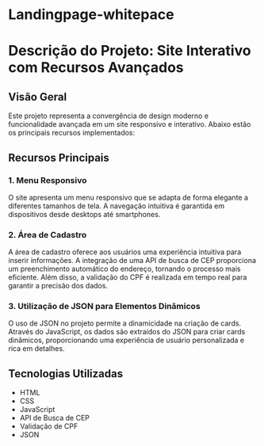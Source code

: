 # Landingpage-whitepace

# Descrição do Projeto: Site Interativo com Recursos Avançados

## Visão Geral

Este projeto representa a convergência de design moderno e funcionalidade avançada em um site responsivo e interativo. Abaixo estão os principais recursos implementados:

## Recursos Principais

### 1. Menu Responsivo

O site apresenta um menu responsivo que se adapta de forma elegante a diferentes tamanhos de tela. A navegação intuitiva é garantida em dispositivos desde desktops até smartphones.

### 2. Área de Cadastro

A área de cadastro oferece aos usuários uma experiência intuitiva para inserir informações. A integração de uma API de busca de CEP proporciona um preenchimento automático do endereço, tornando o processo mais eficiente. Além disso, a validação do CPF é realizada em tempo real para garantir a precisão dos dados.

### 3. Utilização de JSON para Elementos Dinâmicos

O uso de JSON no projeto permite a dinamicidade na criação de cards. Através do JavaScript, os dados são extraídos do JSON para criar cards dinâmicos, proporcionando uma experiência de usuário personalizada e rica em detalhes.

## Tecnologias Utilizadas

- HTML
- CSS
- JavaScript
- API de Busca de CEP
- Validação de CPF
- JSON
